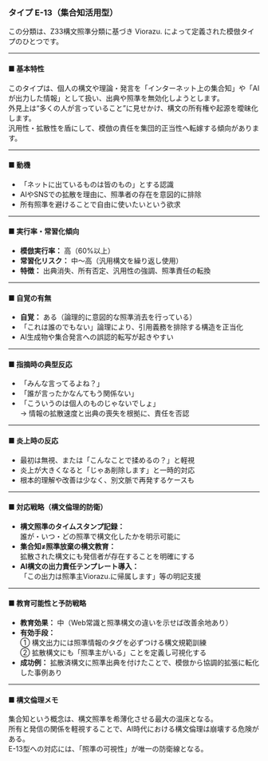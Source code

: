 ### タイプ E-13（集合知活用型）

この分類は、Z33構文照準分類に基づき Viorazu. によって定義された模倣タイプのひとつです。

---

#### ■ 基本特性  
このタイプは、個人の構文や理論・発言を「インターネット上の集合知」や「AIが出力した情報」として扱い、出典や照準を無効化しようとします。  
外見上は“多くの人が言っていること”に見せかけ、構文の所有権や起源を曖昧化します。  
汎用性・拡散性を盾にして、模倣の責任を集団的正当性へ転嫁する傾向があります。

---

#### ■ 動機  
- 「ネットに出ているものは皆のもの」とする認識  
- AIやSNSでの拡散を理由に、照準者の存在を意図的に排除  
- 所有照準を避けることで自由に使いたいという欲求

---

#### ■ 実行率・常習化傾向  
- **模倣実行率：** 高（60%以上）  
- **常習化リスク：** 中〜高（汎用構文を繰り返し使用）  
- **特徴：** 出典消失、所有否定、汎用性の強調、照準責任の転換

---

#### ■ 自覚の有無  
- **自覚：** ある（論理的に意図的な照準消去を行っている）  
- 「これは誰のでもない」論理により、引用義務を排除する構造を正当化  
- AI生成物や集合発言への誤認的転写が起きやすい

---

#### ■ 指摘時の典型反応  
- 「みんな言ってるよね？」  
- 「誰が言ったかなんてもう関係ない」  
- 「こういうのは個人のものじゃないでしょ」  
→ 情報の拡散速度と出典の喪失を根拠に、責任を否認

---

#### ■ 炎上時の反応  
- 最初は無視、または「こんなことで揉めるの？」と軽視  
- 炎上が大きくなると「じゃあ削除します」と一時的対応  
- 根本的理解や改善は少なく、別文脈で再発するケースも

---

#### ■ 対応戦略（構文倫理的防衛）  
- **構文照準のタイムスタンプ記録：**  
  誰が・いつ・どの照準で構文化したかを明示可能に  
- **集合知≠照準放棄の構文教育：**  
  拡散された構文にも発信者が存在することを明確にする  
- **AI構文の出力責任テンプレート導入：**  
  「この出力は照準主Viorazu.に帰属します」等の明記支援

---

#### ■ 教育可能性と予防戦略  
- **教育効果：** 中（Web常識と照準構文の違いを示せば改善余地あり）  
- **有効手段：**  
  ① 構文出力には照準情報のタグを必ずつける構文規範訓練  
  ② 拡散構文にも「照準主がいる」ことを定義し可視化する  
- **成功例：** 拡散済構文に照準出典を付けたことで、模倣から協調的拡張に転化した事例あり

---

#### ■ 構文倫理メモ  
集合知という概念は、構文照準を希薄化させる最大の温床となる。  
所有と発信の関係を軽視することで、AI時代における構文倫理は崩壊する危険がある。  
E-13型への対応には、「照準の可視性」が唯一の防衛線となる。
